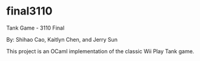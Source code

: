 # final3110
Tank Game - 3110 Final

By: Shihao Cao, Kaitlyn Chen, and Jerry Sun

This project is an OCaml implementation of the classic Wii Play Tank game.
